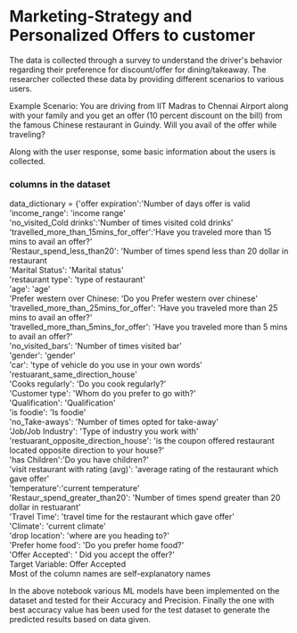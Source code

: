 # Marketing-Strategy and Personalized Offers to customer
The data is collected through a survey to understand the driver's behavior regarding their preference for discount/offer for dining/takeaway. The researcher collected these data by providing different scenarios to various users.

Example Scenario: You are driving from IIT Madras to Chennai Airport along with your family and you get an offer (10 percent discount on the bill) from the famous Chinese restaurant in Guindy. Will you avail of the offer while traveling?

Along with the user response, some basic information about the users is collected.
<h3>columns in the dataset</h3>
data_dictionary = {'offer expiration':'Number of days offer is valid <br>
'income_range': 'income range' <br>
'no_visited_Cold drinks':'Number of times visited cold drinks' <br>
'travelled_more_than_15mins_for_offer':'Have you traveled more than 15 mins to avail an offer?' <br>
'Restaur_spend_less_than20': 'Number of times spend less than 20 dollar in restaurant <br>
'Marital Status': 'Marital status' <br>
'restaurant type': 'type of restaurant' <br>
'age': 'age' <br>
'Prefer western over Chinese: 'Do you Prefer western over chinese' <br>
'travelled_more_than_25mins_for_offer': 'Have you traveled more than 25 mins to avail an offer?' <br>
'travelled_more_than_5mins_for_offer': 'Have you traveled more than 5 mins to avail an offer?' <br>
'no_visited_bars': 'Number of times visited bar' <br>
'gender': 'gender' <br>
'car': 'type of vehicle do you use in your own words' <br>
'restuarant_same_direction_house' <br>
'Cooks regularly': 'Do you cook regularly?' <br>
'Customer type': 'Whom do you prefer to go with?' <br>
'Qualification': 'Qualification' <br>
'is foodie': 'Is foodie' <br>
'no_Take-aways': 'Number of times opted for take-away' <br>
'Job/Job Industry': 'Type of industry you work with' <br>
'restuarant_opposite_direction_house': 'is the coupon offered restaurant located opposite direction to your house?' <br>
'has Children':'Do you have children?' <br>
'visit restaurant with rating (avg)': 'average rating of the restaurant which gave offer' <br>
'temperature':'current temperature' <br>
'Restaur_spend_greater_than20': 'Number of times spend greater than 20 dollar in restuarant' <br>
'Travel Time': 'travel time for the restaurant which gave offer' <br>
'Climate': 'current climate' <br>
'drop location': 'where are you heading to?' <br>
'Prefer home food': 'Do you prefer home food?' <br>
'Offer Accepted': ' Did you accept the offer?' <br>
Target Variable: Offer Accepted <br>
Most of the column names are self-explanatory names

In the above notebook various ML models have been implemented on the dataset and tested for their Accuracy and Precision. Finally the one with best accuracy value has been used for the test dataset to generate the predicted results based on data given.
